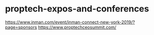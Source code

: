 # proptech-expos-and-conferences

https://www.inman.com/event/inman-connect-new-york-2019/?page=sponsors
https://www.proptechceosummit.com/
